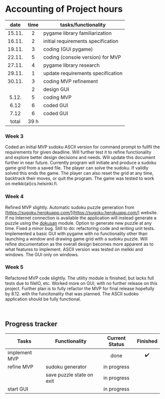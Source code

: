 # Accounting of Project hours

| date   | time | tasks/functionality |
| :-:    | :-:  | --- |
| 15.11. | 2    | pygame library familiarization |
| 16.11. | 2    | initial requirements specification |
| 19.11. | 3    | coding (GUI pygame) |
| 22.11. | 5    | coding (console version) for MVP |
| 27.11. | 4    | pygame library research |
| 29.11. | 1    | update requirements specification |
| 30.11. | 3    | coding MVP refinement |
|        | 2    | design GUI |
| 5.12.  | 5    | coding MVP |
| 6.12   | 6    | coded GUI  |
| 7.12   | 6    | coded GUI  |
| total  | 39 h | | 

### Week 3

Coded an initial MVP sudoku ASCII version for command prompt to fullfil the requirements for given deadline. Will further test it to refine functionality and explore better design decisions and needs. Will update this document further in near future. Currently program will initiate and produce a sudoku game grid from a saved file. The player can solve the sudoku. If validly solved this ends the game. The player can also reset the grid at any time, backtrack their moves, or quit the program. The game was tested to work on melkki(at)cs.helsinki.fi.

### Week 4

Refined MVP slightly. Automatic sudoku puzzle generation from [https://sugoku.herokuapp.com/](https://sugoku.herokuapp.com/) website. If no Internet connection is available the application will instead generate a puzzle using the [dokusan](https://pypi.org/project/dokusan/) module. Option to generate new puzzle at any time. Fixed a minor bug. Still to do: refactoring code and writing unit tests. Implemented a basic GUI with pygame with no functionality other than launching a window and drawing game grid with a sudoku puzzle. Will refine documentation as the overall design becomes more apparent as to what features to implement. ASCII version was tested on melkki and windows. The GUI only on windows.

### Week 5

Refactored MVP code slightly. The utility module is finished, but lacks full tests due to fileIO, etc. Worked more on GUI, with no further release on this project. Further plan is to fully refactor the MVP for final release hopefully by 8.12. with the funcitonality that was planned. The ASCII sudoko application should be fully functional.

&nbsp;
## Progress tracker

| Tasks           | Functionality | Current Status | Finished | 
| ---             | ---           | :-:            | :-:      |
| implement MVP   |               | done           | :heavy_check_mark:
| refine MVP      | sudoku generator              | in progress    | |
| | save puzzle state on exit | in progress | |
| start GUI       |               | in progress    | |
